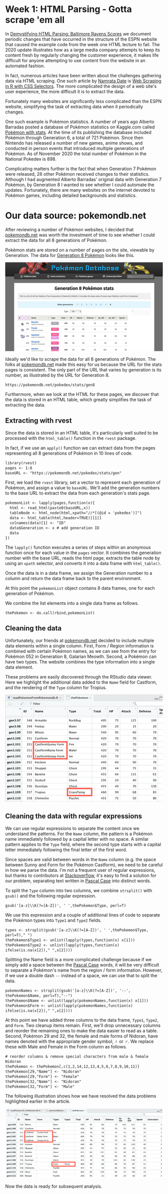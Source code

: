 # Week 1: HTML Parsing - Gotta scrape 'em all

In [Demystifying HTML Parsing: Baltimore Ravens Scores](http://bit.ly/2gv12SS) we document periodic changes that have occurred in the structure of the ESPN website that caused the example code from the week one HTML lecture to fail.  The 2020 update illustrates how as a large media company attempts to keep its content fresh by regularly changing the customer experience, it makes life difficult for anyone attempting to use content from the website in an automated fashion.

In fact, numerous articles have been written about the challenges gathering data via HTML scraping. One such article by [Namrata Date](https://medium.com/@namrata_28907/about) is [Web Scraping in R with CSS Selectors](https://bit.ly/3986pUT). The more complicated the design of a web site's user experience, the more difficult it is to extract the data.

Fortunately many websites are significantly less complicated than the ESPN website, simplifying the task of extracting data when it periodically changes.

One such example is Pokémon statistics. A number of years ago Alberto Barradas posted a database of Pokémon statistics on Kaggle.com called [Pokémon with stats](https://www.kaggle.com/abcsds/pokemon). At the time of its publishing the database included Pokémon through Generation 6, a total of 721 Pokémon. Since then Nintendo has released a number of new games, anime shows, and conducted in person events that introduced multiple generations of Pokémon. As of November 2020 the total number of Pokémon in the National Pokedex is 898.

Complicating matters further is the fact that when Generation 7 Pokémon were released, 26 other Pokémon received changes to their statistics. Although I had augmented Alberto Barradas' original data with Generation 7 Pokémon, by Generation 8 I wanted to see whether I could automate the updates. Fortunately, there are many websites on the internet devoted to Pokémon games, including detailed backgrounds and statistics.

# Our data source: pokemondb.net

After reviewing a number of Pokémon websites, I decided that [pokemondb.net](https://pokemondb.net) was worth the investment of time to see whether I could extract the data for all 8 generations of Pokémon.

Pokémon stats are stored on a number of pages on the site, viewable by Generation. The data for [Generation 8 Pokémon](https://bit.ly/36TSYp2) looks like this.

<img src="./images/cleaningData-gottaScrapeEmAll01.png">

Ideally we'd like to scrape the data for all 8 generations of Pokémon. The folks at [pokemondb.net](https://pokemondb.net) made this easy for us because the URL for the stats pages is consistent. The only part of the URL that varies by generation is its number, as illustrated by the URL for Generation 8.

    https://pokemondb.net/pokedex/stats/gen8

Furthermore, when we look at the HTML for these pages, we discover that the data is stored in an HTML table, which greatly simplifies the task of extracting the data.

## Extracting with rvest

Since the data is stored in an HTML table, it's particularly well suited to be processed with the `html_table()` function in the `rvest` package.

In fact, if we use an `apply()` function we can extract data from the pages representing all 8 generations of Pokémon in 10 lines of code.

    library(rvest)
    pages <- 1:8
    baseURL <- "https://pokemondb.net/pokedex/stats/gen"

First, we load the `rvest` library, set a vector to represent each generation of Pokémon, and assign a value to `baseURL`. We'll add the generation numbers to the base URL to extract the data from each generation's stats page.

    pokemonList <- lapply(pages,function(x){
      html <- read_html(paste0(baseURL,x))
      tableNode <- html_node(html,xpath="//*[(@id = 'pokedex')]")
      data <- html_table(html,header=TRUE)[[1]]
      colnames(data)[1] <- "ID"
      data$Generation <- x # add generation ID
      data
    })

The `lapply()` function executes a series of steps within an anonymous function once for each value in the `pages` vector. It combines the generation number with the base URL, reads the html page, extracts the table node by using an `xpath` selector, and converts it into a data frame with `html_table()`.

Once the data is in a data frame, we assign the Generation number to a column and return the data frame back to the parent environment.

At this point the `pokemonList` object contains 8 data frames, one for each generation of Pokémon.

We combine the list elements into a single data frame as follows.

    thePokemon <- do.call(rbind,pokemonList)

## Cleaning the data

Unfortunately, our friends at [pokemondb.net](https://pokemondb.net) decided to include multiple data elements within a single column. First, Form / Region information is combined with certain Pokémon names, as we can see from the entry for Pokémon 052 in Generation 8, Galarian Meowth.  Second, a Pokémon can have two types. The website combines the type information into a single data element.

These problems are easily discovered through the RStudio data viewer. Here we highlight the additional data added to the `Name` field for Castform, and the rendering of the `Type` column for Tropius.

<img src="./images/cleaningData-gottaScrapeEmAll02.png">

## Cleaning the data with regular expressions

We can use regular expressions to separate the content once we understand the patterns. For the `Name` column, the pattern is a Pokémon name immediately followed by a capital letter with no space. A similar pattern applies to the `Type` field, where the second type starts with a capital letter immediately following the final letter of the first word.

Since spaces are valid between words in the `Name` column (e.g. the space between Sunny and Form for the Pokémon Castform), we need to be careful in how we parse the data. I'm not a frequent user of regular expressions, but thanks to contributors at [Stackoverflow](https://stackoverflow.com/questions/36778221/breaking-up-pascalcase-in-r/36778559#36778559), it's easy to find a solution for our problem, separating text written in [Pascal Case](https://techterms.com/definition/pascalcase) into distinct words.

To split the `Type` column into two columns, we combine `strsplit()` with `gsub()` and the following regular expression.

    gsub('[a-z]\\K(?=[A-Z])', ' ',thePokemon$Type, perl=T)

We use this expression and a couple of additional lines of code to separate the Pokémon types into `Type1` and `Type2` fields.

    types <- strsplit(gsub('[a-z]\\K(?=[A-Z])', ' ',thePokemon$Type, perl=T)," ")
    thePokemon$Type1 <- unlist(lapply(types,function(x) x[1]))
    thePokemon$Type2 <- unlist(lapply(types,function(x) ifelse(is.na(x[2])," ",x[2])))


Splitting the Name field is a more complicated challenge because if we simply add a space between the [Pascal Case](https://techterms.com/definition/pascalcase) words, it will be very difficult to separate a Pokémon's name from the region / form information. However, if we use a double dash `--` instead of a space, we can use that to split the data.

    pokemonNames <- strsplit(gsub('[a-z]\\K(?=[A-Z])', '--', thePokemon$Name, perl=T),"--")
    thePokemon$Name <- unlist(lapply(pokemonNames,function(x) x[1]))
    thePokemon$Form <- unlist(lapply(pokemonNames,function(x) ifelse(is.na(x[2])," ",x[2])))

At this point we have added three columns to the data frame, `Type1`, `Type2`, and `Form`. Two cleanup items remain. First, we'll drop unnecessary columns and reorder the remaining ones to make the data easier to read as a table. Second, Pokémon 29 and 32, the female and male forms of Nidoran, have names denoted with the appropriate gender symbol, ♀ or ♂. We replace these with Male and Female in the Form column as follows.

    # reorder columns & remove special characters from male & female Nidoran
    thePokemon <- thePokemon[,c(1,2,14,12,13,4,5,6,7,8,9,10,11)]
    thePokemon[29,"Name"] <- "Nidoran"
    thePokemon[29,"Form"] <- "Female"
    thePokemon[32,"Name"] <- "Nidoran"
    thePokemon[32,"Form"] <- "Male"

The following illustration shows how we have resolved the data problems highlighted earlier in the article.

<img src="./images/cleaningData-gottaScrapeEmAll03.png">


Now the data is ready for subsequent analysis.
